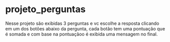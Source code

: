 # projeto_perguntas

Nesse projeto são exibidas 3 perguntas e vc escolhe a resposta clicando em um dos botões abaixo da pergunta, cada botão tem uma pontuação que é somada e com base na pontuaçãoo é exibida uma mensagem no final.


